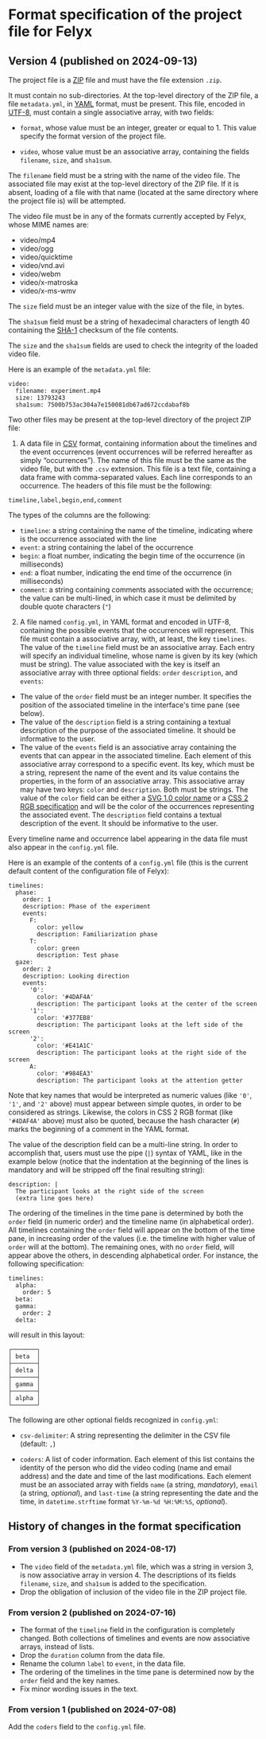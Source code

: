 # Format specification of the project file for Felyx

## Version 4 (published on 2024-09-13)

The project file is a [ZIP][] file and must have the file extension `.zip`.

[ZIP]: https://en.wikipedia.org/wiki/ZIP

It must contain no sub-directories. At the top-level directory of the ZIP file, a file `metadata.yml`, in [YAML][] format, must be present. This file, encoded in [UTF-8][], must contain a single associative array, with two fields:

[YAML]: https://en.wikipedia.org/wiki/YAML
[UTF-8]: https://en.wikipedia.org/wiki/UTF-8

- `format`, whose value must be an integer, greater or equal to 1. This value specify the format version of the project file.

- `video`, whose value must be an associative array, containing the fields `filename`, `size`, and `sha1sum`.

The `filename` field must be a string with the name of the video file. The associated file may exist at the top-level directory of the ZIP file. If it is absent, loading of a file with that name (located at the same directory where the project file is) will be attempted.

The video file must be in any of the formats currently accepted by Felyx, whose MIME names are:

- video/mp4
- video/ogg
- video/quicktime
- video/vnd.avi
- video/webm
- video/x-matroska
- video/x-ms-wmv

The `size` field must be an integer value with the size of the file, in bytes.

The `sha1sum` field must be a string of hexadecimal characters of length 40
containing the [SHA-1][] checksum of the file contents.

[SHA-1]: https://en.wikipedia.org/wiki/SHA-1

The `size` and the `sha1sum` fields are used to check the integrity of the loaded video file.

Here is an example of the `metadata.yml` file:
```
video:
  filename: experiment.mp4
  size: 13793243
  sha1sum: 7500b753ac304a7e150081db67ad672ccdabaf8b
```

Two other files may be present at the top-level directory of the project ZIP file:

1. A data file in [CSV][] format, containing information about the timelines and the event occurrences (event occurrences will be referred hereafter as simply “occurrences”). The name of this file must be the same as the video file, but with the `.csv` extension. This file is a text file, containing a data frame with comma-separated values. Each line corresponds to an occurrence. The headers of this file must be the following:

```
timeline,label,begin,end,comment
```

The types of the columns are the following:

- `timeline`: a string containing the name of the timeline, indicating where is the occurrence associated with the line
- `event`: a string containing the label of the occurrence
- `begin`: a float number, indicating the begin time of the occurrence (in milliseconds)
- `end`: a float number, indicating the end time of the occurrence (in milliseconds)
- `comment`: a string containing comments associated with the occurrence; the value can be multi-lined, in which case it must be delimited by double quote characters (`"`)

[CSV]: https://en.wikipedia.org/wiki/Comma-separated_values

2. A file named `config.yml`, in YAML format and encoded in UTF-8, containing the possible events that the occurrences will represent. This file must contain a associative array, with, at least, the key `timelines`. The value of the `timeline` field must be an associative array. Each entry will specify an individual timeline, whose name is given by its key (which must be  string). The value associated with the key is itself an associative array with three optional fields: `order` `description`, and `events`:
- The value of the `order` field must be an integer number. It specifies the position of the associated timeline in the interface's time pane (see below).
- The value of the `description` field is a string containing a textual description of the purpose of the associated timeline. It should be informative to the user.
- The value of the `events` field is an associative array containing the events that can appear in the associated timeline. Each element of this associative array correspond to a specific event. Its key, which must be a string, represent the name of the event and its value contains the properties, in the form of an associative array. This associative array may have two keys: `color` and `description`. Both must be strings. The value of the `color` field can be either a [SVG 1.0 color name][] or a [CSS 2 RGB specification][] and will be the color of the occurrences representing the associated event. The `description` field contains a textual description of the event. It should be informative to the user.

[CSS 2 RGB specification]: https://www.w3.org/TR/SVG11/types.html#ColorKeywords
[SVG 1.0 color name]: https://www.w3.org/TR/2008/REC-CSS2-20080411/syndata.html#color-units

Every timeline name and occurrence label appearing in the data file must also appear in the `config.yml` file.

Here is an example of the contents of a `config.yml` file (this is the current default content of the configuration file of Felyx):

```
timelines:
  phase:
    order: 1
    description: Phase of the experiment
    events:
      F:
        color: yellow
        description: Familiarization phase
      T:
        color: green
        description: Test phase
  gaze:
    order: 2
    description: Looking direction
    events:
      '0':
        color: '#4DAF4A'
        description: The participant looks at the center of the screen
      '1':
        color: '#377EB8'
        description: The participant looks at the left side of the screen
      '2':
        color: '#E41A1C'
        description: The participant looks at the right side of the screen
      A:
        color: '#984EA3'
        description: The participant looks at the attention getter
```

Note that key names that would be interpreted as numeric values (like `'0'`, `'1'`, and `'2'` above) must appear between simple quotes, in order to be considered as strings. Likewise, the colors in CSS 2 RGB format (like `'#4DAF4A'` above) must also be quoted, because the hash character (`#`) marks the beginning of a comment in the YAML format.

The value of the description field can be a multi-line string. In order to accomplish that, users must use the pipe (`|`) syntax of YAML, like in the example below (notice that the indentation at the beginning of the lines is mandatory and will be stripped off the final resulting string):


```
description: |
  The participant looks at the right side of the screen
  (extra line goes here)
```

The ordering of the timelines in the time pane is determined by both the `order` field (in numeric order) and the timeline name (in alphabetical order). All timelines containing the `order` field will appear on the bottom of the time pane, in increasing order of the values (i.e. the timeline with higher value of `order` will at the bottom). The remaining ones, with no `order` field, will appear above the others, in descending alphabetical order. For instance, the following specification:

```
timelines:
  alpha:
    order: 5
  beta:
  gamma:
    order: 2
  delta:
```

will result in this layout:

```
┌───────┐
│ beta  │
├───────┤
│ delta │
├───────┤
│ gamma │
├───────┤
│ alpha │
└───────┘
```

The following are other optional fields recognized in `config.yml`:

- `csv-delimiter`: A string representing the delimiter in the CSV file (default: `,`)

- `coders`: A list of coder information. Each element of this list contains the identity of the person who did the video coding (name and email address) and the date and time of the last modifications. Each element must be an associated array with fields `name` (a string, *mandatory*), `email` (a string, *optional*), and `last-time` (a string representing the date and the time, in `datetime.strftime` format `%Y-%m-%d %H:%M:%S`, *optional*).

## History of changes in the format specification

### From version 3 (published on 2024-08-17)

- The `video` field of the `metadata.yml` file, which was a string in version 3, is now associative array in version 4. The descriptions of its fields `filename`, `size`, and `sha1sum` is added to the specification.
- Drop the obligation of inclusion of the video file in the ZIP project file.

### From version 2 (published on 2024-07-16)

- The format of the `timeline` field in the configuration is completely changed. Both collections of timelines and events are now associative arrays, instead of lists. 
- Drop the `duration` column from the data file.
- Rename the column `label` to `event`, in the data file.
- The ordering of the timelines in the time pane is determined now by the `order` field and the key names.
- Fix minor wording issues in the text.

### From version 1 (published on 2024-07-08)

Add the `coders` field to the `config.yml` file.

<!--  LocalWords:  YAML Felyx RGB webm -ogg quicktime vnd avi matroska wmv
      LocalWords:  UTF
 -->

